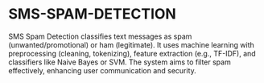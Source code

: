 # SMS-SPAM-DETECTION
SMS Spam Detection classifies text messages as spam (unwanted/promotional) or ham (legitimate). It uses machine learning with preprocessing (cleaning, tokenizing), feature extraction (e.g., TF-IDF), and classifiers like Naive Bayes or SVM. The system aims to filter spam effectively, enhancing user communication and security.
